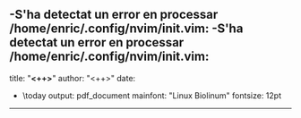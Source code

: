 -S'ha detectat un error en processar /home/enric/.config/nvim/init.vim:
-S'ha detectat un error en processar /home/enric/.config/nvim/init.vim:
-
title: "**<++>**"
author: "<++>"
date:
- \today
output:
  pdf_document
mainfont: "Linux Biolinum"
fontsize: 12pt
---
